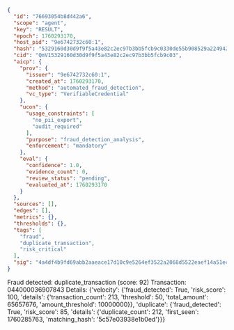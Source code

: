 ```json
{
  "id": "76693054b8d442a6",
  "scope": "agent",
  "key": "RESULT",
  "epoch": 1760293170,
  "host_pid": "9e6742732c60:1",
  "hash": "5329160d30d9f9f5a43e82c2ec97b3bb5fcb9c0330de55b908529a224942a1bd",
  "cid": "QmV15329160d30d9f9f5a43e82c2ec97b3bb5fcb9c03",
  "aicp": {
    "prov": {
      "issuer": "9e6742732c60:1",
      "created_at": 1760293170,
      "method": "automated_fraud_detection",
      "vc_type": "VerifiableCredential"
    },
    "ucon": {
      "usage_constraints": [
        "no_pii_export",
        "audit_required"
      ],
      "purpose": "fraud_detection_analysis",
      "enforcement": "mandatory"
    },
    "eval": {
      "confidence": 1.0,
      "evidence_count": 0,
      "review_status": "pending",
      "evaluated_at": 1760293170
    }
  },
  "sources": [],
  "edges": [],
  "metrics": {},
  "thresholds": {},
  "tags": [
    "fraud",
    "duplicate_transaction",
    "risk_critical"
  ],
  "sig": "4a4df4b9fd69abb2aaeace17d10c9e5264ef3522a2068d5522eaef14a51ec829"
}
```

Fraud detected: duplicate_transaction (score: 92)
Transaction: 044000036907843
Details: {'velocity': {'fraud_detected': True, 'risk_score': 100, 'details': {'transaction_count': 213, 'threshold': 50, 'total_amount': 65657676, 'amount_threshold': 10000000}}, 'duplicate': {'fraud_detected': True, 'risk_score': 85, 'details': {'duplicate_count': 212, 'first_seen': 1760285763, 'matching_hash': '5c57e03938e1b0ed'}}}